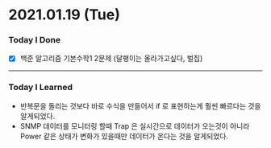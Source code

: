 # 2021.01.19 (Tue)
### Today I Done
- [x] 백준 알고리즘 기본수학1 2문제 (달팽이는 올라가고싶다, 벌집)
***
### Today I Learned
- 반복문을 돌리는 것보다 바로 수식을 만들어서 if 로 표현하는게 훨씬 빠르다는 것을 알게되었다.
- SNMP 데이터를 모니터링 할때 Trap 은 실시간으로 데이터가 오는것이 아니라 Power 같은 상태가 변화가 있을때만 데이터가 온다는 것을 알게되었다.
  

 